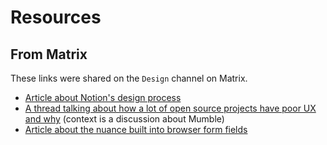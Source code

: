 # Resources

## From Matrix

These links were shared on the `Design` channel on Matrix.

- [Article about Notion's design process](https://www.figma.com/blog/design-on-a-deadline-how-notion-pulled-itself-back-from-the-brink-of-failure/)
- [A thread talking about how a lot of open source projects have poor UX and why](https://news.ycombinator.com/item?id=27649307) (context is a discussion about Mumble)
- [Article about the nuance built into browser form fields](https://drewdevault.com/2021/06/27/You-cant-capture-the-nuance.html)